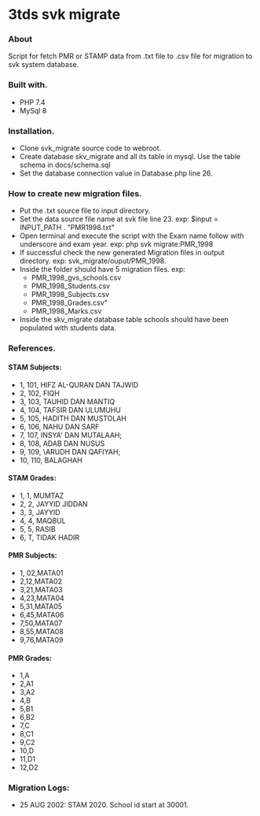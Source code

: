 # 3tds svk migrate
### About

Script for fetch PMR or STAMP data from .txt file to .csv file for migration to svk system database.

### Built with.

* PHP 7.4
* MySql 8

### Installation.

* Clone svk_migrate source code to webroot.
* Create database skv_migrate and all its table in mysql. Use the table schema in docs/schema.sql
* Set the database connection value in Database.php line 26.

### How to create new migration files.
* Put the .txt source file to input directory.
* Set the data source file name at svk file line 23. exp: $input = INPUT_PATH . "PMR1998.txt"
* Open terminal and execute the script with the Exam name follow with underscore and exam year. exp: php svk migrate:PMR_1998
* If successful check the new generated Migration files in output directory. exp: svk_migrate/ouput/PMR_1998.
* Inside the folder should have 5 migration files. exp:
  * PMR_1998_gvs_schools.csv
  * PMR_1998_Students.csv
  * PMR_1998_Subjects.csv
  * PMR_1998_Grades.csv"
  * PMR_1998_Marks.csv
* Inside the skv_migrate database table schools should have been populated with students data.

### References.

#### STAM Subjects:
* 1, 101, HIFZ AL-QURAN DAN TAJWID
* 2, 102, FIQH
* 3, 103, TAUHID DAN MANTIQ
* 4, 104, TAFSIR DAN ULUMUHU
* 5, 105, HADITH DAN MUSTOLAH
* 6, 106, NAHU DAN SARF
* 7, 107, INSYA' DAN MUTALAAH;
* 8, 108, ADAB DAN NUSUS
* 9, 109, \ARUDH DAN QAFIYAH;
* 10, 110, BALAGHAH

#### STAM Grades:
* 1, 1, MUMTAZ
* 2, 2, JAYYID JIDDAN
* 3, 3, JAYYID
* 4, 4, MAQBUL
* 5, 5, RASIB
* 6, T, TIDAK HADIR

#### PMR Subjects:
* 1, 02,MATA01
* 2,12,MATA02
* 3,21,MATA03
* 4,23,MATA04
* 5,31,MATA05
* 6,45,MATA06
* 7,50,MATA07
* 8,55,MATA08
* 9,76,MATA09

#### PMR Grades:
* 1,A
* 2,A1
* 3,A2
* 4,B
* 5,B1
* 6,B2
* 7,C
* 8,C1
* 9,C2
* 10,D
* 11,D1
* 12,D2

### Migration Logs:
* 25 AUG 2002: STAM 2020. School id start at 30001.
